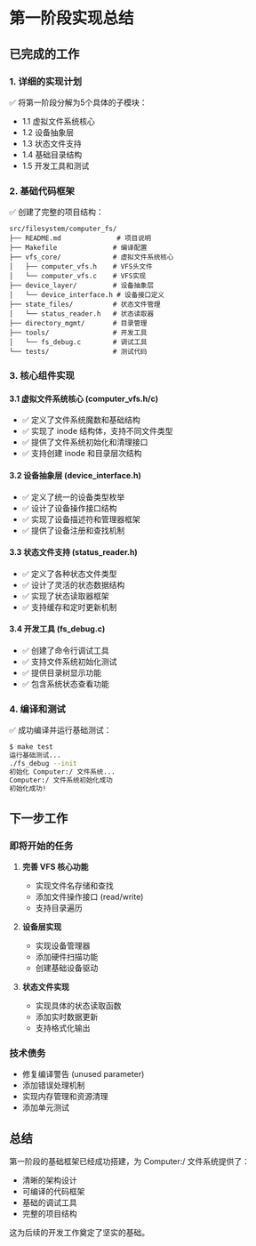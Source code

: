 # 第一阶段实现总结

## 已完成的工作

### 1. 详细的实现计划
✅ 将第一阶段分解为5个具体的子模块：
- 1.1 虚拟文件系统核心
- 1.2 设备抽象层  
- 1.3 状态文件支持
- 1.4 基础目录结构
- 1.5 开发工具和测试

### 2. 基础代码框架
✅ 创建了完整的项目结构：
```
src/filesystem/computer_fs/
├── README.md              # 项目说明
├── Makefile              # 编译配置
├── vfs_core/             # 虚拟文件系统核心
│   ├── computer_vfs.h    # VFS头文件
│   └── computer_vfs.c    # VFS实现
├── device_layer/         # 设备抽象层
│   └── device_interface.h # 设备接口定义
├── state_files/          # 状态文件管理
│   └── status_reader.h   # 状态读取器
├── directory_mgmt/       # 目录管理
├── tools/                # 开发工具
│   └── fs_debug.c        # 调试工具
└── tests/                # 测试代码
```

### 3. 核心组件实现

#### 3.1 虚拟文件系统核心 (computer_vfs.h/c)
- ✅ 定义了文件系统魔数和基础结构
- ✅ 实现了 inode 结构体，支持不同文件类型
- ✅ 提供了文件系统初始化和清理接口
- ✅ 支持创建 inode 和目录层次结构

#### 3.2 设备抽象层 (device_interface.h)
- ✅ 定义了统一的设备类型枚举
- ✅ 设计了设备操作接口结构
- ✅ 实现了设备描述符和管理器框架
- ✅ 提供了设备注册和查找机制

#### 3.3 状态文件支持 (status_reader.h)
- ✅ 定义了各种状态文件类型
- ✅ 设计了灵活的状态数据结构
- ✅ 实现了状态读取器框架
- ✅ 支持缓存和定时更新机制

#### 3.4 开发工具 (fs_debug.c)
- ✅ 创建了命令行调试工具
- ✅ 支持文件系统初始化测试
- ✅ 提供目录树显示功能
- ✅ 包含系统状态查看功能

### 4. 编译和测试
✅ 成功编译并运行基础测试：
```bash
$ make test
运行基础测试...
./fs_debug --init
初始化 Computer:/ 文件系统...
Computer:/ 文件系统初始化成功
初始化成功!
```

## 下一步工作

### 即将开始的任务
1. **完善 VFS 核心功能**
   - 实现文件名存储和查找
   - 添加文件操作接口 (read/write)
   - 支持目录遍历

2. **设备层实现**
   - 实现设备管理器
   - 添加硬件扫描功能
   - 创建基础设备驱动

3. **状态文件实现**
   - 实现具体的状态读取函数
   - 添加实时数据更新
   - 支持格式化输出

### 技术债务
- 修复编译警告 (unused parameter)
- 添加错误处理机制
- 实现内存管理和资源清理
- 添加单元测试

## 总结

第一阶段的基础框架已经成功搭建，为 Computer:/ 文件系统提供了：
- 清晰的架构设计
- 可编译的代码框架  
- 基础的调试工具
- 完整的项目结构

这为后续的开发工作奠定了坚实的基础。
